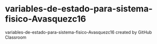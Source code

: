 # variables-de-estado-para-sistema-fisico-Avasquezc16
variables-de-estado-para-sistema-fisico-Avasquezc16 created by GitHub Classroom
